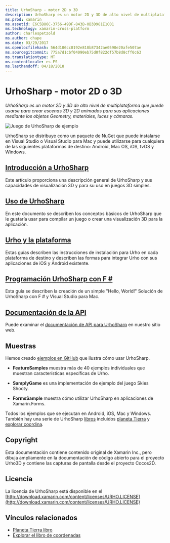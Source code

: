 ```yaml
---
title: UrhoSharp - motor 2D o 3D
description: UrhoSharp es un motor 2D y 3D de alto nivel de multiplataforma que puede usarse para crear escenas 3D y 2D animados para sus aplicaciones mediante los objetos Geometry, materiales, luces y cámaras.
ms.prod: xamarin
ms.assetid: E6C5B86C-3756-49DF-843B-0B3D981E1C01
ms.technology: xamarin-cross-platform
author: charlespetzold
ms.author: chape
ms.date: 03/29/2017
ms.openlocfilehash: 564d106cc0192e818b87342ae0590e20afe507ae
ms.sourcegitcommit: 775a7d1cbf04090eb75d0f822df57b8d8cff0c63
ms.translationtype: MT
ms.contentlocale: es-ES
ms.lasthandoff: 04/18/2018
---
```

# <a name="urhosharp---3d2d-engine"></a>UrhoSharp - motor 2D o 3D

_UrhoSharp es un motor 2D y 3D de alto nivel de multiplataforma que puede usarse para crear escenas 3D y 2D animados para sus aplicaciones mediante los objetos Geometry, materiales, luces y cámaras._

![Juego de UrhoSharp de ejemplo](images/video.gif)

UrhoSharp se distribuye como un paquete de NuGet que puede instalarse en Visual Studio o Visual Studio para Mac y puede utilizarse para cualquiera de las siguientes plataformas de destino: Android, Mac OS, iOS, tvOS y Windows.

## <a name="an-introduction-to-urhosharpgraphics-gamesurhosharpintroductionmd"></a>[Introducción a UrhoSharp](~/graphics-games/urhosharp/introduction.md)

Este artículo proporciona una descripción general de UrhoSharp y sus capacidades de visualización 3D y para su uso en juegos 3D simples.

## <a name="using-urhosharpgraphics-gamesurhosharpusingmd"></a>[Uso de UrhoSharp](~/graphics-games/urhosharp/using.md)

En este documento se describen los conceptos básicos de UrhoSharp que le gustaría usar para compilar un juego o crear una visualización 3D para la aplicación.

## <a name="urho-and-your-platformgraphics-gamesurhosharpplatformindexmd"></a>[Urho y la plataforma](~/graphics-games/urhosharp/platform/index.md)

Estas guías describen las instrucciones de instalación para Urho en cada plataforma de destino y describen las formas para integrar Urho con sus aplicaciones de iOS y Android existente.

## <a name="programming-urhosharp-with-fgraphics-gamesurhosharpfsharpmd"></a>[Programación UrhoSharp con F #](~/graphics-games/urhosharp/fsharp.md)

Esta guía se describen la creación de un simple "Hello, World!" Solución de UrhoSharp con F # y Visual Studio para Mac.

## <a name="api-documentationhttpsdeveloperxamarincomapirooturho"></a>[Documentación de la API](https://developer.xamarin.com/api/root/Urho/)

Puede examinar el [documentación de API para UrhoSharp](https://developer.xamarin.com/api/root/Urho/) en nuestro sitio web.

## <a name="samples"></a>Muestras

Hemos creado [ejemplos en GitHub](http://github.com/xamarin/urho-samples) que ilustra cómo usar UrhoSharp.

- **FeatureSamples** muestra más de 40 ejemplos individuales que muestran características específicas de Urho.

- **SamplyGame** es una implementación de ejemplo del juego Skies Shooty.

- **FormsSample** muestra cómo utilizar UrhoSharp en aplicaciones de Xamarin.Forms.

Todos los ejemplos que se ejecutan en Android, iOS, Mac y Windows.
También hay una serie de UrhoSharp [libros](https://developer.xamarin.com/workbooks/) incluidos [planeta Tierra](https://developer.xamarin.com/workbooks/graphics/urhosharp/planetearth/planetearth.workbook) y [explorar coordina](https://developer.xamarin.com/workbooks/graphics/urhosharp/coordinates/ExploringUrhoCoordinates.workbook).

## <a name="copyright"></a>Copyright

Esta documentación contiene contenido original de Xamarin Inc., pero dibuja ampliamente en la documentación de código abierto para el proyecto Urho3D y contiene las capturas de pantalla desde el proyecto Cocos2D.

## <a name="license"></a>Licencia

La licencia de UrhoSharp está disponible en el [http://download.xamarin.com/content/licenses/URHO.LICENSE](http://download.xamarin.com/content/licenses/URHO.LICENSE)

## <a name="related-links"></a>Vínculos relacionados

- [Planeta Tierra libro](https://developer.xamarin.com/workbooks/graphics/urhosharp/planetearth/planetearth.workbook)
- [Explorar el libro de coordenadas](https://developer.xamarin.com/workbooks/graphics/urhosharp/coordinates/ExploringUrhoCoordinates.workbook)

